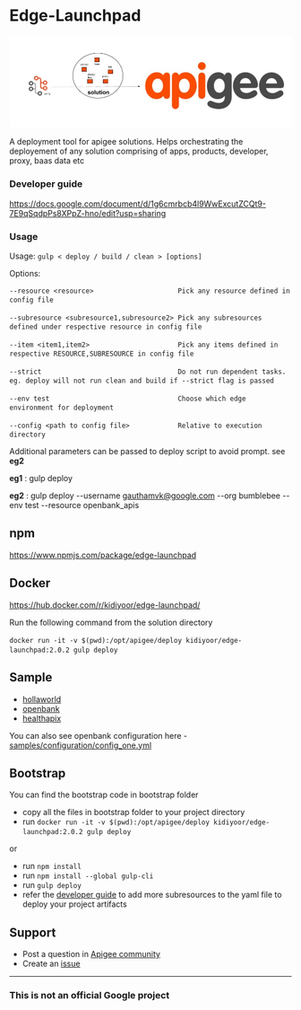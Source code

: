 # Edge-Launchpad
![](images/edge-launchpad-wall-image.png)

A deployment tool for apigee solutions. Helps orchestrating the deployement of any solution comprising of apps, products, developer, proxy, baas data etc

### Developer guide
https://docs.google.com/document/d/1g6cmrbcb4l9WwExcutZCQt9-7E9qSqdpPs8XPpZ-hno/edit?usp=sharing

### Usage

Usage: ```gulp < deploy / build / clean > [options]```

Options: 

    --resource <resource>                     Pick any resource defined in config file

    --subresource <subresource1,subresource2> Pick any subresources defined under respective resource in config file 

    --item <item1,item2>                      Pick any items defined in respective RESOURCE,SUBRESOURCE in config file

    --strict                                  Do not run dependent tasks. eg. deploy will not run clean and build if --strict flag is passed 

    --env test                                Choose which edge environment for deployment

    --config <path to config file>            Relative to execution directory


Additional parameters can be passed to deploy script to avoid prompt. see **eg2**

**eg1** : gulp deploy

**eg2** : gulp deploy --username gauthamvk@google.com --org bumblebee --env test --resource openbank_apis

## npm
https://www.npmjs.com/package/edge-launchpad

## Docker
https://hub.docker.com/r/kidiyoor/edge-launchpad/

Run the following command from the solution directory

```docker run -it -v $(pwd):/opt/apigee/deploy kidiyoor/edge-launchpad:2.0.2 gulp deploy```


## Sample
- [hollaworld](samples/solutions/holla_world)
- [openbank](https://github.com/apigee/openbank)
- [healthapix](https://github.com/apigee/flame/tree/master/src/gateway)

You can also see openbank configuration here - [samples/configuration/config_one.yml](samples/configuration/config_one.yml)


## Bootstrap

You can find the bootstrap code in bootstrap folder

- copy all the files in bootstrap folder to your project directory
- run ```docker run -it -v $(pwd):/opt/apigee/deploy kidiyoor/edge-launchpad:2.0.2 gulp deploy```

or
- run ```npm install```
- run ```npm install --global gulp-cli```
- run ```gulp deploy```
- refer the [developer guide](https://docs.google.com/a/apigee.com/document/d/1ptxyDnFRnH4tKGZb2C1QJ2-Qnp8izvxKCi7vZOJbrSQ/edit?usp=sharing) to add more subresources to the yaml file to deploy your project artifacts

## Support
* Post a question in [Apigee community](https://community.apigee.com/index.html)
* Create an [issue](https://github.com/apigee/edge-launchpad/issues/new)
-------------------

### This is not an official Google project
